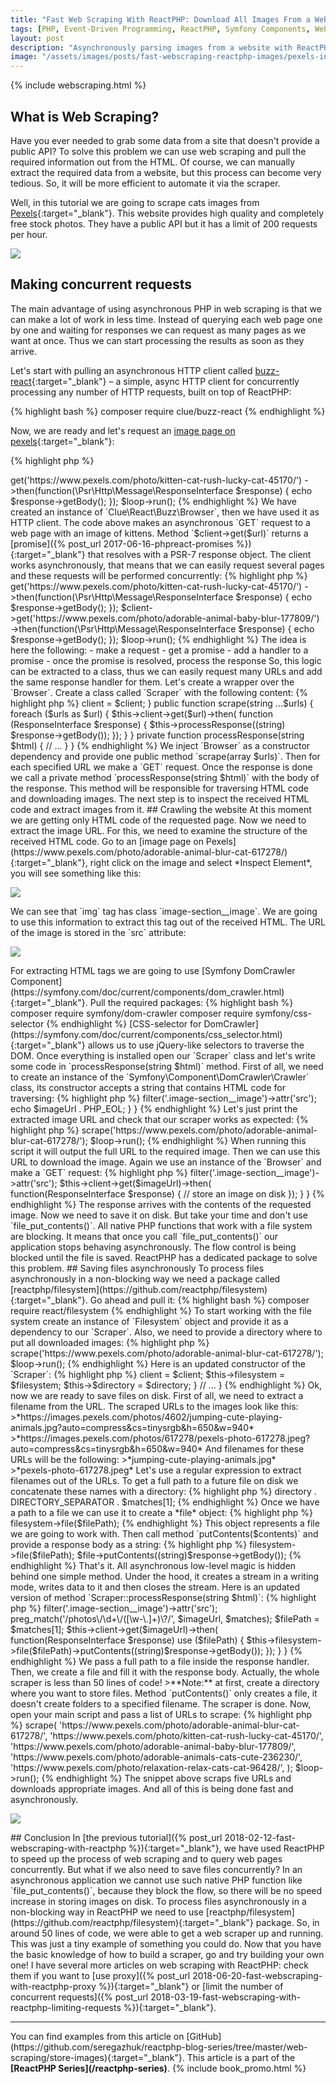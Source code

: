 ```yaml
---
title: "Fast Web Scraping With ReactPHP: Download All Images From a Website"
tags: [PHP, Event-Driven Programming, ReactPHP, Symfony Components, Web Scraping]
layout: post
description: "Asynchronously parsing images from a website with ReactPHP"
image: "/assets/images/posts/fast-webscraping-reactphp-images/pexels-inspect-element.png"
---
```


{% include webscraping.html %}

## What is Web Scraping?

Have you ever needed to grab some data from a site that doesn't provide a public API? To solve this problem we can use web scraping and pull the required information out from the HTML. Of course, we can manually extract the required data from a website, but this process can become very tedious. So, it will be more efficient to automate it via the scraper.

Well, in this tutorial we are going to scrape cats images from [Pexels](https://www.pexels.com/){:target="_blank"}. This website provides high quality and completely free stock photos. They have a public API but it has a limit of 200 requests per hour.

<p class="text-center image">
    <img src="/assets/images/posts/fast-webscraping-reactphp-images/pexels-cats-search.png">
</p>

## Making concurrent requests

The main advantage of using asynchronous PHP in web scraping is that we can make a lot of work in less time. Instead of querying each web page one by one and waiting for responses we can request as many pages as we want at once. Thus we can start processing the results as soon as they arrive. 

Let's start with pulling an asynchronous HTTP client called [buzz-react](https://github.com/clue/php-buzz-react){:target="_blank"} – a simple, async HTTP client for concurrently processing any number of HTTP requests, built on top of ReactPHP:

{% highlight bash %}
composer require clue/buzz-react
{% endhighlight %}

Now, we are ready and let's request an [image page on pexels](https://www.pexels.com/photo/kitten-cat-rush-lucky-cat-45170/){:target="_blank"}:

{% highlight php %}
<?php

require __DIR__ . '/vendor/autoload.php';

use Clue\React\Buzz\Browser;

$loop = \React\EventLoop\Factory::create();

$client = new Browser($loop);
$client->get('https://www.pexels.com/photo/kitten-cat-rush-lucky-cat-45170/')
    ->then(function(\Psr\Http\Message\ResponseInterface $response) {
        echo $response->getBody();
    });

$loop->run();
{% endhighlight %}

We have created an instance of `Clue\React\Buzz\Browser`, then we have used it as HTTP client. The code above makes an asynchronous `GET` request to a web page with an image of kittens. Method `$client->get($url)` returns a [promise]({% post_url 2017-06-16-phpreact-promises %}){:target="_blank"} that resolves with a PSR-7 response object.

The client works asynchronously, that means that we can easily request several pages and these requests will be performed concurrently:

{% highlight php %}
<?php

require __DIR__ . '/vendor/autoload.php';

use Clue\React\Buzz\Browser;

$loop = \React\EventLoop\Factory::create();

$client = new Browser($loop);
$client->get('https://www.pexels.com/photo/kitten-cat-rush-lucky-cat-45170/')
    ->then(function(\Psr\Http\Message\ResponseInterface $response) {
        echo $response->getBody();
    });

$client->get('https://www.pexels.com/photo/adorable-animal-baby-blur-177809/')
    ->then(function(\Psr\Http\Message\ResponseInterface $response) {
        echo $response->getBody();
    });

$loop->run();
{% endhighlight %}

The idea is here the following:

- make a request
- get a promise
- add a handler to a promise
- once the promise is resolved, process the response

So, this logic can be extracted to a class, thus we can easily request many URLs and add the same response handler for them. Let's create a wrapper over the `Browser`. 

Create a class called `Scraper` with the following content:

{% highlight php %}
<?php

use Clue\React\Buzz\Browser;
use Psr\Http\Message\ResponseInterface;

final class Scraper
{
    private $client;

    public function __construct(Browser $client)
    {
        $this->client = $client;
    }

    public function scrape(string ...$urls)
    {
        foreach ($urls as $url) {
            $this->client->get($url)->then(
                function (ResponseInterface $response) {
                    $this->processResponse((string) $response->getBody());
                });
        }
    }

    private function processResponse(string $html)
    {
        // ...
    }
}
{% endhighlight %}

We inject `Browser` as a constructor dependency and provide one public method `scrape(array $urls)`. Then for each specified URL we make a `GET` request. Once the response is done we call a private method `processResponse(string $html)` with the body of the response. This method will be responsible for traversing HTML code and downloading images. The next step is to inspect the received HTML code and extract images from it.

## Crawling the website

At this moment we are getting only HTML code of the requested page. Now we need to extract the image URL. For this, we need to examine the structure of the received HTML code. Go to an [image page on Pexels](https://www.pexels.com/photo/adorable-animal-blur-cat-617278/){:target="_blank"}, right click on the image and select *Inspect Element*, you will see something like this:

<p class="text-center image">
    <img src="/assets/images/posts/fast-webscraping-reactphp-images/pexels-inspect-element.png">
</p>

We can see that `img` tag has class `image-section__image`. We are going to use this information to extract this tag out of the received HTML. The URL of the image is stored in the `src` attribute:

<p class="text-center image">
    <img src="/assets/images/posts/fast-webscraping-reactphp-images/pexels-image-html.png">
</p>

For extracting HTML tags we are going to use [Symfony DomCrawler Component](https://symfony.com/doc/current/components/dom_crawler.html){:target="_blank"}. Pull the required packages:

{% highlight bash %}
composer require symfony/dom-crawler
composer require symfony/css-selector
{% endhighlight %}

[CSS-selector for DomCrawler](https://symfony.com/doc/current/components/css_selector.html){:target="_blank"} allows us to use jQuery-like selectors to traverse the DOM. Once everything is installed open our `Scraper` class and let's write some code in `processResponse(string $html)` method. First of all, we need to create an instance of the `Symfony\Component\DomCrawler\Crawler` class, its constructor accepts a string that contains HTML code for traversing:

{% highlight php %}
<?php

use Clue\React\Buzz\Browser;
use Psr\Http\Message\ResponseInterface;
use Symfony\Component\DomCrawler\Crawler;

final class Scraper
{
    // ...

    private function processResponse(string $html)
    {
        $crawler = new Crawler($html);
    }
}
{% endhighlight %}

To find any element by its jQuery-like selector use `filter()` method. Then method `attr($attribute)` allows to extract an attribute of the filtered element:

{% highlight php %}
<?php

use Clue\React\Buzz\Browser;
use Psr\Http\Message\ResponseInterface;
use Symfony\Component\DomCrawler\Crawler;

final class Scraper
{
    // ...

    private function processResponse(string $html)
    {
        $crawler = new Crawler($html);
        $imageUrl = $crawler->filter('.image-section__image')->attr('src');
        echo $imageUrl . PHP_EOL;
    }
}
{% endhighlight %}

Let's just print the extracted image URL and check that our scraper works as expected:

{% highlight php %}
<?php
// index.php

require __DIR__ . '/vendor/autoload.php';
require __DIR__ . '/Scraper.php';

use Clue\React\Buzz\Browser;

$loop = \React\EventLoop\Factory::create();

$scraper = new Scraper(new Browser($loop));
$scraper->scrape('https://www.pexels.com/photo/adorable-animal-blur-cat-617278/');

$loop->run();
{% endhighlight %}

When running this script it will output the full URL to the required image. Then we can use this URL to download the image. Again we use an instance of the `Browser` and make a `GET` request:

{% highlight php %}
<?php

use Clue\React\Buzz\Browser;
use Psr\Http\Message\ResponseInterface;
use Symfony\Component\DomCrawler\Crawler;

final class Scraper
{
    // ...

    private function processResponse(string $html)
    {
        $crawler = new Crawler($html);
        imageUrl = $crawler->filter('.image-section__image')->attr('src');
        $this->client->get($imageUrl)->then(
            function(ResponseInterface $response) {
                // store an image on disk
        });
    }
}
{% endhighlight %}

The response arrives with the contents of the requested image. Now we need to save it on disk. But take your time and don't use `file_put_contents()`. All native PHP functions that work with a file system are blocking. It means that once you call `file_put_contents()` our application stops behaving asynchronously. The flow control is being blocked until the file is saved. ReactPHP has a dedicated package to solve this problem.

## Saving files asynchronously

To process files asynchronously in a non-blocking way we need a package called [reactphp/filesystem](https://github.com/reactphp/filesystem){:target="_blank"}. Go ahead and pull it:

{% highlight bash %}
composer require react/filesystem
{% endhighlight %}

To start working with the file system create an instance of `Filesystem` object and provide it as a dependency to our `Scraper`. Also, we need to provide a directory where to put all downloaded images:

{% highlight php %}
<?php
// index.php

require __DIR__ . '/vendor/autoload.php';
require __DIR__ . '/Scraper.php';

use Clue\React\Buzz\Browser;
use React\Filesystem\Filesystem;

$loop = \React\EventLoop\Factory::create();

$scraper = new ScraperForImages(
    new Browser($loop), Filesystem::create($loop), __DIR__ . '/images'
);

$scraper->scrape('https://www.pexels.com/photo/adorable-animal-blur-cat-617278/');

$loop->run();
{% endhighlight %}

Here is an updated constructor of the `Scraper`:

{% highlight php %}
<?php

use Clue\React\Buzz\Browser;
use Psr\Http\Message\ResponseInterface;
use React\Filesystem\FilesystemInterface;
use Symfony\Component\DomCrawler\Crawler;

final class Scraper
{
    private $client;
    
    private $filesystem;

    private $directory;

    public function __construct(Browser $client, FilesystemInterface $filesystem, string $directory)
    {
        $this->client = $client;
        $this->filesystem = $filesystem;
        $this->$directory = $directory;
    }

    // ...
}
{% endhighlight %}

Ok, now we are ready to save files on disk. First of all, we need to extract a filename from the URL. The scraped URLs to the images look like this:

>*https://images.pexels.com/photos/4602/jumping-cute-playing-animals.jpg?auto=compress&cs=tinysrgb&h=650&w=940*
>*https://images.pexels.com/photos/617278/pexels-photo-617278.jpeg?auto=compress&cs=tinysrgb&h=650&w=940*

And filenames for these URLs will be the following:

>*jumping-cute-playing-animals.jpg*<br>
>*pexels-photo-617278.jpeg*

Let's use a regular expression to extract filenames out of the URLs. To get a full path to a future file on disk we concatenate these names with a directory:

{% highlight php %}
<?php

preg_match('/photos\/\d+\/([\w-\.]+)\?/', $imageUrl, $matches); // $matches[1] contains a filename
$filePath = $this->directory . DIRECTORY_SEPARATOR . $matches[1];
{% endhighlight %}

Once we have a path to a file we can use it to create a *file* object:

{% highlight php %}
<?php

$file = $this->filesystem->file($filePath);
{% endhighlight %}

This object represents a file we are going to work with. Then call method `putContents($contents)` and provide a response body as a string:

{% highlight php %}
<?php

$file = $this->filesystem->file($filePath);
$file->putContents((string)$response->getBody());
{% endhighlight %}

That's it. All asynchronous low-level magic is hidden behind one simple method. Under the hood, it creates a stream in a writing mode, writes data to it and then closes the stream. Here is an updated version of method `Scraper::processResponse(string $html)`:

{% highlight php %}
<?php

use Clue\React\Buzz\Browser;
use Psr\Http\Message\ResponseInterface;
use React\Filesystem\FilesystemInterface;
use Symfony\Component\DomCrawler\Crawler;

final class Scraper
{
    // ...

    private function processResponse(string $html)
    {
        $crawler = new Crawler($html);
        $imageUrl = $crawler->filter('.image-section__image')->attr('src');
        preg_match('/photos\/\d+\/([\w-\.]+)\?/', $imageUrl, $matches);
        $filePath = $matches[1];

        $this->client->get($imageUrl)->then(
            function(ResponseInterface $response) use ($filePath) {
                $this->filesystem->file($filePath)->putContents((string)$response->getBody());
        });
    }
}
{% endhighlight %}

We pass a full path to a file inside the response handler. Then, we create a file and fill it with the response body. Actually, the whole scraper is less than 50 lines of code!

>**Note:** at first, create a directory where you want to store files. Method `putContents()` only creates a file, it doesn't create folders to a specified filename.

The scraper is done. Now, open your main script and pass a list of URLs to scrape:

{% highlight php %}
<?php
// index.php

<?php

require __DIR__ . '/../vendor/autoload.php';
require __DIR__ . '/ScraperForImages.php';

use Clue\React\Buzz\Browser;
use React\Filesystem\Filesystem;

$loop = \React\EventLoop\Factory::create();

$scraper = new ScraperForImages(
    new Browser($loop), Filesystem::create($loop), __DIR__ . '/images'
);

$scraper->scrape(
    'https://www.pexels.com/photo/adorable-animal-blur-cat-617278/',
    'https://www.pexels.com/photo/kitten-cat-rush-lucky-cat-45170/',
    'https://www.pexels.com/photo/adorable-animal-baby-blur-177809/',
    'https://www.pexels.com/photo/adorable-animals-cats-cute-236230/',
    'https://www.pexels.com/photo/relaxation-relax-cats-cat-96428/',
);

$loop->run();
{% endhighlight %}

The snippet above scraps five URLs and downloads appropriate images. And all of this is being done fast and asynchronously.

<p class="text-center image">
    <img src="/assets/images/posts/fast-webscraping-reactphp-images/fast-scrap.gif">
</p>

## Conclusion

In [the previous tutorial]({% post_url 2018-02-12-fast-webscraping-with-reactphp %}){:target="_blank"}, we have used ReactPHP to speed up the process of web scraping and to query web pages concurrently. But what if we also need to save files concurrently? In an asynchronous application we cannot use such native PHP function like `file_put_contents()`, because they block the flow, so there will be no speed increase in storing images on disk. To process files asynchronously in a non-blocking way in ReactPHP we need to use [reactphp/filesystem](https://github.com/reactphp/filesystem){:target="_blank"} package.

So, in around 50 lines of code, we were able to get a web scraper up and running. This was just a tiny example of something you could do. Now that you have the basic knowledge of how to build a scraper, go and try building your own one!

I have several more articles on web scraping with ReactPHP: check them if you want to [use proxy]({% post_url 2018-06-20-fast-webscraping-with-reactphp-proxy %}){:target="_blank"} or [limit the number of concurrent requests]({% post_url 2018-03-19-fast-webscraping-with-reactphp-limiting-requests %}){:target="_blank"}.


<hr>

You can find examples from this article on [GitHub](https://github.com/seregazhuk/reactphp-blog-series/tree/master/web-scraping/store-images){:target="_blank"}.

This article is a part of the <strong>[ReactPHP Series](/reactphp-series)</strong>.

{% include book_promo.html %}
